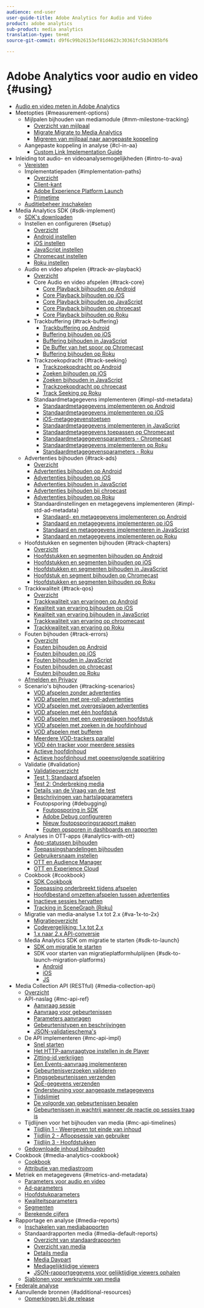 ```yaml
---
audience: end-user
user-guide-title: Adobe Analytics for Audio and Video
product: adobe analytics
sub-product: media analytics
translation-type: tm+mt
source-git-commit: d9f6c99b26153ef81d4623c30361fc5b34385bf6

---
```



# Adobe Analytics voor audio en video {#using}

+ [Audio en video meten in Adobe Analytics](media-overview.md)
+ Meetopties {#measurement-options}
   + Mijlpalen bijhouden van mediamodule {#mm-milestone-tracking}
      + [Overzicht van mijlpaal](measurement-options/mm-milestone-tracking/milestone-overview.md)
      + [Migrate Migrate to Media Analytics](measurement-options/mm-milestone-tracking/migrate-ms-to-va.md)
      + [Migreren van mijlpaal naar aangepaste koppeling](measurement-options/mm-milestone-tracking/migrate-ms-to-cl.md)
   + Aangepaste koppeling in analyse {#cl-in-aa}
      + [Custom Link Implementation Guide](measurement-options/cl-in-aa/cl-impl-guide.md)
+ Inleiding tot audio- en videoanalysemogelijkheden {#intro-to-ava}
   + [Vereisten](intro-to-ava/prereqs.md)
   + Implementatiepaden {#implementation-paths}
      + [Overzicht](intro-to-ava/implementation-paths/implementation-paths.md)
      + [Client-kant](intro-to-ava/implementation-paths/client-side-path.md)
      + [Adobe Experience Platform Launch](intro-to-ava/implementation-paths/launch-path.md)
      + [Primetime](intro-to-ava/implementation-paths/primetime-path.md)
   + [Auditiebeheer inschakelen](intro-to-ava/am-enablement.md)
+ Media Analytics SDK {#sdk-implement}
   + [SDK&#39;s downloaden](sdk-implement/download-sdks.md)
   + Instellen en configureren {#setup}
      + [Overzicht](sdk-implement/setup/setup-overview.md)
      + [Android instellen](sdk-implement/setup/set-up-android.md)
      + [iOS instellen](sdk-implement/setup/set-up-ios.md)
      + [JavaScript instellen](sdk-implement/setup/set-up-js.md)
      + [Chromecast instellen](sdk-implement/setup/set-up-chromecast.md)
      + [Roku instellen](sdk-implement/setup/set-up-roku.md)
   + Audio en video afspelen {#track-av-playback}
      + [Overzicht](sdk-implement/track-av-playback/track-core-overview.md)
      + Core Audio en video afspelen {#track-core}
         + [Core Playback bijhouden op Android](sdk-implement/track-av-playback/track-core/track-core-android.md)
         + [Core Playback bijhouden op iOS](sdk-implement/track-av-playback/track-core/track-core-ios.md)
         + [Core Playback bijhouden op JavaScript](sdk-implement/track-av-playback/track-core/track-core-js.md)
         + [Core Playback bijhouden op chroecast](sdk-implement/track-av-playback/track-core/track-core-chromecast.md)
         + [Core Playback bijhouden op Roku](sdk-implement/track-av-playback/track-core/track-core-roku.md)
      + Trackbuffering {#track-buffering}
         + [Trackbuffering op Android](sdk-implement/track-av-playback/track-buffering/track-buffering-android.md)
         + [Buffering bijhouden op iOS](sdk-implement/track-av-playback/track-buffering/track-buffering-ios.md)
         + [Buffering bijhouden in JavaScript](sdk-implement/track-av-playback/track-buffering/track-buffering-js.md)
         + [De Buffer van het spoor op Chromecast](sdk-implement/track-av-playback/track-buffering/track-buffering-chromecast.md)
         + [Buffering bijhouden op Roku](sdk-implement/track-av-playback/track-buffering/track-buffering-roku.md)
      + Trackzoekopdracht {#track-seeking}
         + [Trackzoekopdracht op Android](sdk-implement/track-av-playback/track-seeking/track-seeking-android.md)
         + [Zoeken bijhouden op iOS](sdk-implement/track-av-playback/track-seeking/track-seeking-ios.md)
         + [Zoeken bijhouden in JavaScript](sdk-implement/track-av-playback/track-seeking/track-seeking-js.md)
         + [Trackzoekopdracht op chroecast](sdk-implement/track-av-playback/track-seeking/track-seeking-chromecast.md)
         + [Track Seeking op Roku](sdk-implement/track-av-playback/track-seeking/track-seeking-roku.md)
      + Standaardmetagegevens implementeren {#impl-std-metadata}
         + [Standaardmetagegevens implementeren op Android](sdk-implement/track-av-playback/impl-std-metadata/impl-std-metadata-android.md)
         + [Standaardmetagegevens implementeren op iOS](sdk-implement/track-av-playback/impl-std-metadata/impl-std-metadata-ios.md)
         + [iOS-metagegevenstoetsen](sdk-implement/track-av-playback/impl-std-metadata/ios-metadata-keys.md)
         + [Standaardmetagegevens implementeren in JavaScript](sdk-implement/track-av-playback/impl-std-metadata/impl-std-metadata-js.md)
         + [Standaardmetagegevens toepassen op Chromecast](sdk-implement/track-av-playback/impl-std-metadata/impl-std-metadata-chromecast.md)
         + [Standaardmetagegevensparameters - Chromecast](sdk-implement/track-av-playback/impl-std-metadata/chromecast-metadata.md)
         + [Standaardmetagegevens implementeren op Roku](sdk-implement/track-av-playback/impl-std-metadata/impl-std-metadata-roku.md)
         + [Standaardmetagegevensparameters - Roku](sdk-implement/track-av-playback/impl-std-metadata/roku-metadata.md)
   + Advertenties bijhouden {#track-ads}
      + [Overzicht](sdk-implement/track-ads/track-ads-overview.md)
      + [Advertenties bijhouden op Android](sdk-implement/track-ads/track-ads-android.md)
      + [Advertenties bijhouden op iOS](sdk-implement/track-ads/track-ads-ios.md)
      + [Advertenties bijhouden in JavaScript](sdk-implement/track-ads/track-ads-js.md)
      + [Advertenties bijhouden bij chroecast](sdk-implement/track-ads/track-ads-chromecast.md)
      + [Advertenties bijhouden op Roku](sdk-implement/track-ads/track-ads-roku.md)
      + Standaardinstellingen en metagegevens implementeren {#impl-std-ad-metadata}
         + [Standaard- en metagegevens implementeren op Android](sdk-implement/track-ads/impl-std-ad-metadata/impl-std-ad-metadata-android.md)
         + [Standaard en metagegevens implementeren op iOS](sdk-implement/track-ads/impl-std-ad-metadata/impl-std-ad-metadata-ios.md)
         + [Standaard en metagegevens implementeren in JavaScript](sdk-implement/track-ads/impl-std-ad-metadata/impl-std-ad-metadata-js.md)
         + [Standaard en metagegevens implementeren op Roku](sdk-implement/track-ads/impl-std-ad-metadata/impl-std-ad-metadata-roku.md)
   + Hoofdstukken en segmenten bijhouden {#track-chapters}
      + [Overzicht](sdk-implement/track-chapters/track-chapters-overview.md)
      + [Hoofdstukken en segmenten bijhouden op Android](sdk-implement/track-chapters/track-chapters-android.md)
      + [Hoofdstukken en segmenten bijhouden op iOS](sdk-implement/track-chapters/track-chapters-ios.md)
      + [Hoofdstukken en segmenten bijhouden in JavaScript](sdk-implement/track-chapters/track-chapters-js.md)
      + [Hoofdstuk en segment bijhouden op Chromecast](sdk-implement/track-chapters/track-chapters-chromecast.md)
      + [Hoofdstukken en segmenten bijhouden op Roku](sdk-implement/track-chapters/track-chapters-roku.md)
   + Trackkwaliteit {#track-qos}
      + [Overzicht](sdk-implement/track-qos/track-qos-overview.md)
      + [Trackkwaliteit van ervaringen op Android](sdk-implement/track-qos/track-qos-android.md)
      + [Kwaliteit van ervaring bijhouden op iOS](sdk-implement/track-qos/track-qos-ios.md)
      + [Kwaliteit van ervaring bijhouden in JavaScript](sdk-implement/track-qos/track-qos-js.md)
      + [Trackkwaliteit van ervaring op chroomecast](sdk-implement/track-qos/track-qos-chromecast.md)
      + [Trackkwaliteit van ervaring op Roku](sdk-implement/track-qos/track-qos-roku.md)
   + Fouten bijhouden {#track-errors}
      + [Overzicht](sdk-implement/track-errors/track-errors-overview.md)
      + [Fouten bijhouden op Android](sdk-implement/track-errors/track-errors-android.md)
      + [Fouten bijhouden op iOS](sdk-implement/track-errors/track-errors-ios.md)
      + [Fouten bijhouden in JavaScript](sdk-implement/track-errors/track-errors-js.md)
      + [Fouten bijhouden op chroecast](sdk-implement/track-errors/track-errors-chromecast.md)
      + [Fouten bijhouden op Roku](sdk-implement/track-errors/track-errors-roku.md)
   + [Afmelden en Privacy](sdk-implement/opt-out-privacy.md)
   + Scenario&#39;s bijhouden {#tracking-scenarios}
      + [VOD afspelen zonder advertenties](sdk-implement/tracking-scenarios/vod-no-intrs-details.md)
      + [VOD afspelen met pre-roll-advertenties](sdk-implement/tracking-scenarios/vod-preroll-ads.md)
      + [VOD afspelen met overgeslagen advertenties](sdk-implement/tracking-scenarios/vod-skipped-ads.md)
      + [VOD afspelen met één hoofdstuk](sdk-implement/tracking-scenarios/vod-one-chapter.md)
      + [VOD afspelen met een overgeslagen hoofdstuk](sdk-implement/tracking-scenarios/vod-skipped-chapter.md)
      + [VOD afspelen met zoeken in de hoofdinhoud](sdk-implement/tracking-scenarios/vod-seeking.md)
      + [VOD afspelen met bufferen](sdk-implement/tracking-scenarios/vod-buffering.md)
      + [Meerdere VOD-trackers parallel](sdk-implement/tracking-scenarios/vod-multi-trackers.md)
      + [VOD één tracker voor meerdere sessies](sdk-implement/tracking-scenarios/vod-multi-track-one-session.md)
      + [Actieve hoofdinhoud](sdk-implement/tracking-scenarios/live-main-content.md)
      + [Actieve hoofdinhoud met opeenvolgende spatiëring](sdk-implement/tracking-scenarios/live-sequential.md)
   + Validatie {#validation}
      + [Validatieoverzicht](sdk-implement/validation/validation-overview.md)
      + [Test 1: Standaard afspelen](sdk-implement/validation/test1-standard-playback.md)
      + [Test 2: Onderbreking media](sdk-implement/validation/test2-media-interrupt.md)
      + [Details van de Vraag van de test](sdk-implement/validation/test-call-details.md)
      + [Beschrijvingen van hartslagparameters](sdk-implement/validation/heartbeat-params.md)
      + Foutopsporing {#debugging}
         + [Foutopsporing in SDK](sdk-implement/validation/debugging/sdk-debugging.md)
         + [Adobe Debug configureren](sdk-implement/validation/debugging/config-adobe-debug.md)
         + [Nieuw foutopsporingsrapport maken](sdk-implement/validation/debugging/create-new-debug-report.md)
         + [Fouten opsporen in dashboards en rapporten](sdk-implement/validation/debugging/debug-dash-repts.md)
   + Analyses in OTT-apps {#analytics-with-ott}
      + [App-statussen bijhouden](sdk-implement/analytics-with-ott/track-app-states.md)
      + [Toepassingshandelingen bijhouden](sdk-implement/analytics-with-ott/track-app-actions.md)
      + [Gebruikersnaam instellen](sdk-implement/analytics-with-ott/set-user-ids.md)
      + [OTT en Audience Manager](sdk-implement/analytics-with-ott/ott-am.md)
      + [OTT en Experience Cloud](sdk-implement/analytics-with-ott/ott-experience-cloud.md)
   + Cookbook {#cookbook}
      + [SDK Cookbook](sdk-implement/cookbook/sdk-cookbook-overview.md)
      + [Toepassing onderbreekt tijdens afspelen](sdk-implement/cookbook/app-interrupts.md)
      + [Hoofdbestand omzetten:afspelen tussen advertenties](sdk-implement/cookbook/fix-ad-play-ad.md)
      + [Inactieve sessies hervatten](sdk-implement/cookbook/resuming-inactive.md)
      + [Tracking in SceneGraph (Roku)](sdk-implement/cookbook/sdk-track-scenegraph.md)
   + Migratie van media-analyse 1.x tot 2.x {#va-1x-to-2x}
      + [Migratieoverzicht](sdk-implement/va-1x-to-2x/mig-1x-2x-overview.md)
      + [Codevergelijking: 1.x tot 2.x](sdk-implement/va-1x-to-2x/code-comparison-1x-2x.md)
      + [1.x naar 2.x API-conversie](sdk-implement/va-1x-to-2x/1x-2x-api-change.md)
   + Media Analytics SDK om migratie te starten {#sdk-to-launch}
      + [SDK om migratie te starten](sdk-implement/sdk-to-launch/sdk-to-launch-migration.md)
      + SDK voor starten van migratieplatformhulplijnen {#sdk-to-launch-migration-platforms}
         + [Android](sdk-implement/sdk-to-launch/sdk-to-launch-migration-platforms/sdk-to-launch-migration-android.md)
         + [iOS](sdk-implement/sdk-to-launch/sdk-to-launch-migration-platforms/sdk-to-launch-migration-ios.md)
         + [JS](sdk-implement/sdk-to-launch/sdk-to-launch-migration-platforms/sdk-to-launch-migration-js.md)
+ Media Collection API (RESTful) {#media-collection-api}
   + [Overzicht](media-collection-api/mc-api-overview.md)
   + API-naslag {#mc-api-ref}
      + [Aanvraag sessie](media-collection-api/mc-api-ref/mc-api-sessions-req.md)
      + [Aanvraag voor gebeurtenissen](media-collection-api/mc-api-ref/mc-api-events-req.md)
      + [Parameters aanvragen](media-collection-api/mc-api-ref/mc-api-req-params.md)
      + [Gebeurtenistypen en beschrijvingen](media-collection-api/mc-api-ref/mc-api-event-types.md)
      + [JSON-validatieschema&#39;s](media-collection-api/mc-api-ref/mc-api-json-validation.md)
   + De API implementeren {#mc-api-impl}
      + [Snel starten](media-collection-api/mc-api-impl/mc-api-quick-start.md)
      + [Het HTTP-aanvraagtype instellen in de Player](media-collection-api/mc-api-impl/mc-api-set-http-req.md)
      + [Zitting-id verkrijgen](media-collection-api/mc-api-impl/mc-api-obtain-sid.md)
      + [Een Events-aanvraag implementeren](media-collection-api/mc-api-impl/mc-api-impl-events-req.md)
      + [Gebeurtenisverzoeken valideren](media-collection-api/mc-api-impl/mc-api-validate-reqs.md)
      + [Pingsgebeurtenissen verzenden](media-collection-api/mc-api-impl/mc-api-sed-pings.md)
      + [QoE-gegevens verzenden](media-collection-api/mc-api-impl/mc-api-sending-qoe.md)
      + [Ondersteuning voor aangepaste metagegevens](media-collection-api/mc-api-impl/mc-api-custom-meta.md)
      + [Tijdslimiet](media-collection-api/mc-api-impl/mc-api-timeout.md)
      + [De volgorde van gebeurtenissen bepalen](media-collection-api/mc-api-impl/mc-api-ctrl-order.md)
      + [Gebeurtenissen in wachtrij wanneer de reactie op sessies traag is](media-collection-api/mc-api-impl/mc-api-queuing.md)
   + Tijdlijnen voor het bijhouden van media {#mc-api-timelines}
      + [Tijdlijn 1 - Weergeven tot einde van inhoud](media-collection-api/mc-api-timelines/mc-api-timeline-1.md)
      + [Tijdlijn 2 - Afloopsessie van gebruiker](media-collection-api/mc-api-timelines/mc-api-timeline-2.md)
      + [Tijdlijn 3 - Hoofdstukken](media-collection-api/mc-api-timelines/mc-api-timeline-3.md)
   + [Gedownloade inhoud bijhouden](media-collection-api/track-downloaded-content.md)
+ Cookbook {#media-analytics-cookbook}
   + [Cookbook](media-analytics-cookbook/media-analytics-cookbook.md)
   + [Attributie van mediastroom](media-analytics-cookbook/media-dimensions.md)
+ Metriek en metagegevens {#metrics-and-metadata}
   + [Parameters voor audio en video](metrics-and-metadata/audio-video-parameters.md)
   + [Ad-parameters](metrics-and-metadata/ad-parameters.md)
   + [Hoofdstukparameters](metrics-and-metadata/chapter-parameters.md)
   + [Kwaliteitsparameters](metrics-and-metadata/quality-parameters.md)
   + [Segmenten](metrics-and-metadata/segments.md)
   + [Berekende cijfers](metrics-and-metadata/calculated-metrics.md)
+ Rapportage en analyse {#media-reports}
   + [Inschakelen van mediabapporten](media-reports/media-reports-enable.md)
   + Standaardrapporten media {#media-default-reports}
      + [Overzicht van standaardrapporten](media-reports/media-default-reports/default-reports-overview.md)
      + [Overzicht van media](media-reports/media-default-reports/media-reports-overview.md)
      + [Details media](media-reports/media-default-reports/media-reports-detail.md)
      + [Media Daypart](media-reports/media-default-reports/media-reports-daypart.md)
      + [Mediagelijktijdige viewers](media-reports/media-default-reports/media-concurrent-viewers.md)
      + [JSON-rapportgegevens voor gelijktijdige viewers ophalen](media-reports/media-default-reports/get-concurrent-json.md)
   + [Sjablonen voor werkruimte van media](media-reports/media-workspace-templates.md)
+ [Federale analyse](federated-analytics.md)
+ Aanvullende bronnen {#additional-resources}
   + [Opmerkingen bij de release](additional-resources/doc-updates.md)
